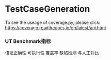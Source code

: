 # TestCaseGeneration

To see the useage of coverage.py, please click: https://coverage.readthedocs.io/en/latest/api.html

### UT Benchmark指标

语法正确性
可执行性
覆盖率
缺陷检测
与人工对比